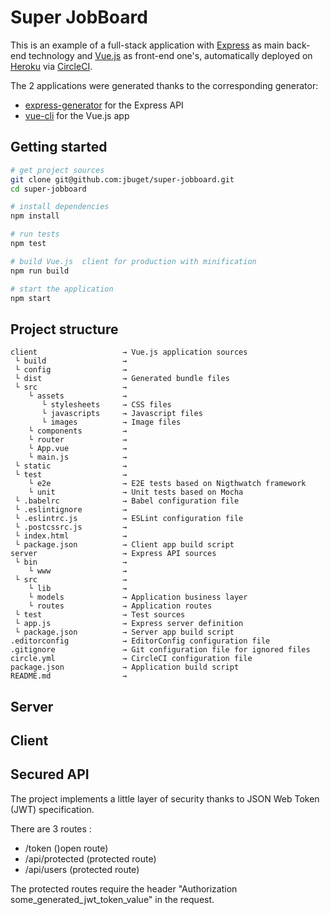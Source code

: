 # Super JobBoard

This is an example of a full-stack application with [Express](http://expressjs.com/) as main back-end technology and [Vue.js](https://vuejs.org) as front-end one's, automatically deployed on [Heroku](http://super-jobboard-staging.herokuapp.com) via [CircleCI](https://circleci.com/gh/jbuget/super-jobboard).
 
The 2 applications were generated thanks to the corresponding generator:

- [express-generator](http://expressjs.com/fr/starter/generator.html) for the Express API
- [vue-cli](https://github.com/vuejs/vue-cli) for the Vue.js app

## Getting started

``` bash
# get project sources
git clone git@github.com:jbuget/super-jobboard.git
cd super-jobboard

# install dependencies
npm install

# run tests
npm test

# build Vue.js  client for production with minification
npm run build

# start the application
npm start
```


## Project structure

```
client                   → Vue.js application sources
 └ build                 → 
 └ config                → 
 └ dist                  → Generated bundle files
 └ src                   → 
    └ assets             → 
       └ stylesheets     → CSS files
       └ javascripts     → Javascript files
       └ images          → Image files
    └ components         → 
    └ router             → 
    └ App.vue            → 
    └ main.js            → 
 └ static                → 
 └ test                  → 
    └ e2e                → E2E tests based on Nigthwatch framework
    └ unit               → Unit tests based on Mocha
 └ .babelrc              → Babel configuration file
 └ .eslintignore         → 
 └ .eslintrc.js          → ESLint configuration file 
 └ .postcssrc.js         → 
 └ index.html            → 
 └ package.json          → Client app build script
server                   → Express API sources
 └ bin                   → 
    └ www                → 
 └ src                   → 
    └ lib                → 
    └ models             → Application business layer
    └ routes             → Application routes
 └ test                  → Test sources
 └ app.js                → Express server definition
 └ package.json          → Server app build script
.editorconfig            → EditorConfig configuration file 
.gitignore               → Git configuration file for ignored files
circle.yml               → CircleCI configuration file
package.json             → Application build script
README.md                → 
```

## Server


## Client

## Secured API

The project implements a little layer of security thanks to JSON Web Token (JWT) specification.

There are 3 routes :

- /token ()open route)
- /api/protected (protected route)
- /api/users (protected route)

The protected routes require the header "Authorization some_generated_jwt_token_value" in the request.


